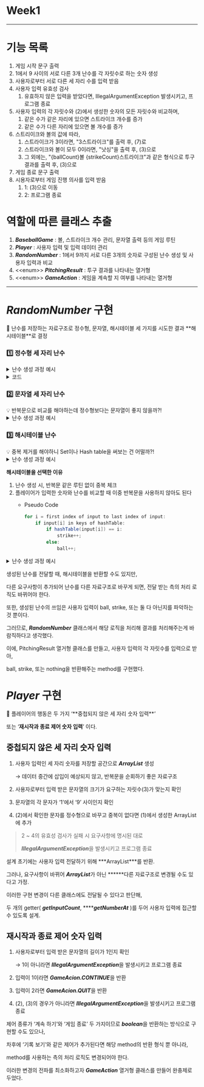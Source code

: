 # Week1

---

# 기능 목록

1. 게임 시작 문구 출력
2. 1에서 9 사이의 서로 다른 3개 난수를 각 자릿수로 하는 숫자 생성
3. 사용자로부터 서로 다른 세 자리 수를 입력 받음
4. 사용자 입력 유효성 검사
   1. 유효하지 않은 입력을 받았다면, IllegalArgumentException 발생시키고, 프로그램 종료
5. 사용자 입력의 각 자릿수와 (2)에서 생성한 숫자의 모든 자릿수와 비교하며,
   1. 같은 수가 같은 자리에 있으면 스트라이크 개수를 증가
   2. 같은 수가 다른 자리에 있으면 볼 개수를 증가
6. 스트리이크와 볼의 값에 따라,
   1. 스트라이크가 3이라면, "3스트라이크"를 출력 후, (7)로
   2. 스트라이크와 볼이 모두 0이라면, "낫싱"을 출력 후, (3)으로
   3. 그 외에는, "{ballCount}볼 {strikeCount}스트라이크"과 같은 형식으로 투구 결과를 출력 후, (3)으로
7. 게임 종료 문구 출력
8. 시용자로부터 게임 진행 의사를 입력 받음
   1. 1: (3)으로 이동
   2. 2: 프로그램 종료

# **역할에 따른 클래스 추출**

1. ***BaseballGame*** : 볼, 스트라이크 개수 관리, 문자열 출력 등의 게임 루틴
2. ***Player*** : 사용자 입력 및 입력 데이터 관리
3. ***RandomNumber*** : 1에서 9까지 서로 다른 3개의 숫자로 구성된 난수 생성 및 사용자 입력과 비교
4. \<\<enum\>\> ***PitchingResult*** : 투구 결과를 나타내는 열거형
5. \<\<enum\>\> ***GameAction*** : 게임을 계속할 지 여부를 나타내는 열거형



---

# ***RandomNumber* 구현**

<aside>
📌 난수를 저장하는 자료구조로 정수형, 문자열, 해시테이블 세 가지를 시도한 결과 **해시테이블**로 결정

</aside>







### 1️⃣ 정수형 세 자리 난수
<details>
<summary>난수 생성 과정 예시</summary>

   1. 첫 번째 무작위 수

      ![Untitled](./images/RandomNumber_int_exam1-1.png)

   2. 두 번째 무작위 수

      ![Untitled](./images/RandomNumber_int_exam1-2.png)

   3. 세 번째 무작위 수

      ![Untitled](./images/RandomNumber_int_exam1-3.png)

   4. 네 번째 무작위 수

      ![Untitled](./images/RandomNumber_int_exam1-4.png)

</details>



<details>
<summary>코드</summary>


```java
public String generateRandomNumber(){
        int randomNumber = 0;

        while (randomNumber < (int) Math.pow(10, this.digitCount - 1)){
            int randomDigit = pickNumberInRange(1, 9);

            if (!checkRedundancy(randomNumber, randomDigit)){
                randomNumber = (randomNumber * 10) + randomDigit;
            }
        }
        return Integer.toString(randomNumber);
    }

    private boolean checkRedundancy(int randomNumber, int randomDigit){
        while (randomNumber != 0){
            if ((randomNumber % 10) == randomDigit){
                return true;
            }
            randomNumber = randomNumber / 10;
        }
        return false;
    }
}
```

</details>




### 2️⃣ 문자열 세 자리 난수

<aside>
💡 반복문으로 비교를 해야하는데 정수형보다는 문자열이 좋지 않을까?!

</aside>


<details>
<summary>난수 생성 과정 예시</summary>


1. 첫 번째 무작위 수

   ![Untitled](./images/RandomNumber_string_exam1-1.png)

2. 두 번째 무작위 수

   ![Untitled](./images/RandomNumber_string_exam1-2.png)

3. 세 번째 무작위 수

   ![Untitled](./images/RandomNumber_string_exam1-3.png)

4. 네 번째 무작위 수

   ![Untitled](./images/RandomNumber_string_exam1-4.png)


</details>

   


### 3️⃣ 해시테이블 난수

<aside>
💡 중복 제거를 해야하니 Set이나 Hash table을 써보는 건 어떨까?!

</aside>


<details>
<summary>난수 생성 과정 예시</summary>


1. 첫 번째 무작위 수

   ![Untitled](./images/RandomNumber_hash_exam1-1.png)

2. 두 번째 무작위 수

   ![Untitled](./images/RandomNumber_hash_exam1-2.png)

3. 세 번째 무작위 수

   ![Untitled](./images/RandomNumber_hash_exam1-3.png)

4. 네 번째 무작위 수

   ![Untitled](./images/RandomNumber_hash_exam1-4.png)


</details>



**해시테이블을 선택한 이유**

1. 난수 생성 시, 반복문 같은 루틴 없이 중복 체크
2. 플레이어가 입력한 숫자와 난수를 비교할 때 이중 반복문을 사용하지 않아도 된다
   - Pseudo Code

       ```java
       for i = first index of input to last index of input:
           if input[i] in keys of hashTable:
               if hashTable(input[i]) == i:
                   strike++;
               else:
                   ball++;
       ```
    
<details>
<summary>난수 생성 과정 예시</summary>
    
    
1. STRIKE

   ![Untitled](./images/RandomNumber_hash_usuage_exam1-1.png)

2. BALL

   ![Untitled](./images/RandomNumber_hash_usuage_exam1-2.png)

3. NOTHING

   ![Untitled](./images/RandomNumber_hash_usuage_exam1-3.png)
    
    
</details>
   


생성된 난수를 전달할 때, 해시테이블을 반환할 수도 있지만,

다른 요구사항이 추가되어 난수를 다른 자료구조로 바꾸게 되면, 전달 받는 측의 처리 로직도 바뀌어야 한다.

또한, 생성된 난수의 쓰임은 사용자 입력이 ball, strike, 또는 둘 다 아닌지를 파악하는 것 뿐이다.

그러므로, ***RandomNumber*** 클래스에서 해당 로직을 처리해 결과를 처리해주는게 바람직하다고 생각했다.

이에, PitchingResult 열거형 클래스를 만들고, 사용자 입력의 각 자릿수를 입력으로 받아,

ball, strike, 또는 nothing을 반환해주는 method를 구현했다.

# *Player* **구현**

<aside>
📌 플레이어의 행동은 두 가지 ‘**중첩되지 않은 세 자리 숫자 입력**’

또는 ‘**재시작과 종료 제어 숫자 입력**’ 이다.

</aside>

## 중첩되지 않은 세 자리 숫자 입력

1. 사용자 입력인 세 자리 숫자를 저장할 공간으로 ***ArrayList<Integer>*** 생성

   → 데이터 중간에 삽입이 예상되지 않고, 반복문을 순회하기 좋은 자료구조

2. 사용자로부터 입력 받은 문자열의 크기가 요구하는 자릿수(3)가 맞는지 확인
3. 문자열의 각 문자가 ‘1’에서 ‘9’ 사이인지 확인
4. (2)에서 확인한 문자를 정수형으로 바꾸고 중복이 없다면 (1)에서 생성한 ArrayList에 추가

> 2 ~ 4의 유효성 검사가 실패 시 요구사항에 명시된 대로
>
>
> ***IllegalArgumentException***을 발생시키고 프로그램 종료
>

설계 초기에는 사용자 입력 전달하기 위해 ***ArrayList<Integer>***를 반환.

그러나, 요구사항이 바뀌어 ***ArrayList***가 아닌 ******다른 자료구조로 변경될 수도 있다고 가정.

이러한 구현 변경이 다른 클래스에도 전달될 수 있다고 판단해,

두 개의 getter( ***getInputCount***, *******getNumberAt*** )를 두어 사용자 입력에 접근할 수 있도록 설계.

## 재시작과 종료 제어 숫자 입력

1. 사용자로부터 입력 받은 문자열의 길이가 1인지 확인

   → 1이 아니라면 ***IllegalArgumentException***을 발생시키고 프로그램 종료

2. 입력이 1이라면 ***GameAcion.CONTINUE***을 반환
3. 입력이 2라면 ***GameAcion.QUIT***을 반환
4. (2), (3)의 경우가 아니라면 ***IllegalArgumentException***을 발생시키고 프로그램 종료

제어 종류가 ‘계속 하기’와 ‘게임 종료’ 두 가지이므로 ***boolean***을 반환하는 방식으로 구현할 수도 있으나,

차후에 ‘기록 보기’와 같은 제어가 추가된다면 해당 method의 반환 형식 뿐 아니라,

method를 사용하는 측의 처리 로직도 변경되어야 한다.

이러한 변경의 전파를 최소화하고자 ***GameAction*** 열거형 클래스를 만들어 완충제로 두었다.
